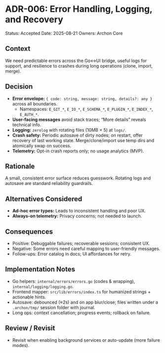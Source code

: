 # ADR-006: Error Handling, Logging, and Recovery

Status: Accepted
Date: 2025-08-21
Owners: Archon Core

## Context

We need predictable errors across the Go↔UI bridge, useful logs for support, and resilience to crashes during long operations (clone, import, merge).

## Decision

- **Error envelope:** `{ code: string, message: string, details?: any }` across all boundaries.
  - Namespaces: `E_GIT_*`, `E_IO_*`, `E_SCHEMA_*`, `E_PLUGIN_*`, `E_INDEX_*`, `E_AUTH_*`.
- **User-facing messages** avoid stack traces; “More details” reveals technical info.
- **Logging:** `zerolog` with rotating files (10MB × 5) at `logs/`.
- **Crash safety:** Periodic autosave of dirty nodes; on restart, offer recovery of last working state. Merge/clone/import use temp dirs and atomically swap on success.
- **Telemetry:** Opt-in crash reports only; no usage analytics (MVP).

## Rationale

A small, consistent error surface reduces guesswork. Rotating logs and autosave are standard reliability guardrails.

## Alternatives Considered

- **Ad-hoc error types:** Leads to inconsistent handling and poor UX.
- **Always-on telemetry:** Privacy concerns; not needed to launch.

## Consequences

- Positive: Debuggable failures; recoverable sessions; consistent UX.
- Negative: Some errors need careful mapping to user-friendly messages.
- Follow-ups: Error catalog in docs; UI affordances for retry.

## Implementation Notes

- Go helpers: `internal/errors/errors.go` (codes & wrapping), `internal/logging/logging.go`.
- Frontend mapper: `src/lib/errors/index.ts` for humanized strings + actionable hints.
- Autosave: debounced (≈2s) and on app blur/close; files written under a `.archon/tmp/` session folder with journal.
- Long ops: context cancellation; progress events; rollback on failure.

## Review / Revisit

- Revisit when enabling background services or auto-update (more failure modes).
